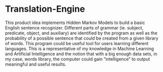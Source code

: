 # Translation-Engine
This product idea implements Hidden Markov Models to build a basic English sentence recognizer. Different parts of grammar (ie. subject, predicate, object, and auxiliary) are identified by the program as well as the probability of a possible sentence that could be created from a given library of words. This program could be useful tool for users learning different languages. This is a representative of my knowledge in Machine Learning and Artificial Intelligence and the notion that with a big enough data sets, in my case, words library, the computer could gain “intelligence” to output meaningful and useful results.
